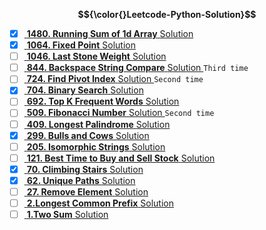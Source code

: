 **$${\color{}Leetcode-Python-Solution}$$**
  
- [x] <a href="https://leetcode.com/problems/running-sum-of-1d-array/submissions/856204198/"> **1480. Running Sum of 1d Array** <a>   <a href="https://github.com/CIANPINGPENG/Leetcode-solution/blob/main/Python/1480.%20Running%20Sum%20of%201d%20Array"> Solution <a>  
- [x] <a href="https://leetcode.com/problems/fixed-point/description/"> **1064. Fixed Point** <a>   <a href="https://github.com/CIANPINGPENG/Leetcode-Python-Solution/blob/main/Python/1064.%20Fixed%20Point"> Solution <a> 
- [ ] <a href="https://leetcode.com/problems/last-stone-weight/description/"> **1046. Last Stone Weight** <a>   <a href="https://github.com/CIANPINGPENG/Leetcode-Python-Solution/blob/main/Python/1046.%20Last%20Stone%20Weight"> Solution <a> 
- [ ] <a href="https://leetcode.com/problems/backspace-string-compare/solutions/?orderBy=most_votes"> **844. Backspace String Compare** <a>   <a href="https://github.com/CIANPINGPENG/Leetcode-Python-Solution/blob/main/Python/844.%20Backspace%20String%20Compare"> Solution <a>  ```Third time```
- [ ] <a href="https://leetcode.com/problems/find-pivot-index/solutions/?envType=study-plan&id=level-1&orderBy=most_votes"> **724. Find Pivot Index** <a>   <a href="https://github.com/CIANPINGPENG/Leetcode-Python-Solution/blob/main/Python/724.%20Find%20Pivot%20Index"> Solution <a>  ```Second time```
- [x] <a href="https://leetcode.com/problems/binary-search/description/?envType=study-plan&id=level-1"> **704. Binary Search** <a>   <a href="https://github.com/CIANPINGPENG/Leetcode-solution/blob/main/Python/704.%20Binary%20Search"> Solution <a>  
- [ ] <a href="https://leetcode.com/problems/top-k-frequent-words/description/?envType=study-plan&id=level-1"> **692. Top K Frequent Words** <a>   <a href="https://github.com/CIANPINGPENG/Leetcode-Python-Solution/blob/main/Python/692.%20Top%20K%20Frequent%20Words"> Solution <a>  
- [ ] <a href="https://leetcode.com/problems/fibonacci-number/description/?envType=study-plan&id=level-1"> **509. Fibonacci Number** <a>   <a href="https://github.com/CIANPINGPENG/Leetcode-Python-Solution/blob/main/Python/509.%20Fibonacci%20Number"> Solution <a>  ```Second time```
- [ ] <a href="https://leetcode.com/problems/longest-palindrome/description/?envType=study-plan&id=level-1"> **409. Longest Palindrome** <a>   <a href="https://github.com/CIANPINGPENG/Leetcode-solution/blob/main/Python/409.%20Longest%20Palindrome"> Solution <a>  
- [x] <a href="https://leetcode.com/problems/bulls-and-cows/description/?envType=study-plan&id=level-1"> **299. Bulls and Cows** <a>   <a href="https://github.com/CIANPINGPENG/Leetcode-solution/blob/main/Python/299.%20Bulls%20and%20Cows"> Solution <a>  
- [ ] <a href="https://leetcode.com/problems/isomorphic-strings/description/?envType=study-plan&id=level-1"> **205. Isomorphic Strings** <a>   <a href="https://github.com/CIANPINGPENG/Leetcode-solution/blob/main/Python/205.%20Isomorphic%20Strings"> Solution <a>
- [ ] <a href="https://leetcode.com/problems/best-time-to-buy-and-sell-stock/description/?envType=study-plan&id=level-1"> **121. Best Time to Buy and Sell Stock** <a>   <a href="https://github.com/CIANPINGPENG/Leetcode-solution/blob/main/Python/121.%20Best%20Time%20to%20Buy%20and%20Sell%20Stock"> Solution <a> 
- [x] <a href="https://leetcode.com/problems/climbing-stairs/description/?envType=study-plan&id=level-1"> **70. Climbing Stairs** <a>   <a href="https://github.com/CIANPINGPENG/Leetcode-solution/blob/main/Python/70.%20Climbing%20Stairs"> Solution <a>  
- [x] <a href="https://leetcode.com/problems/unique-paths/description/?envType=study-plan&id=level-1"> **62. Unique Paths** <a>   <a href="https://github.com/CIANPINGPENG/Leetcode-solution/blob/main/Python/62.%20Unique%20Paths"> Solution <a>  
- [ ] <a href="https://leetcode.com/problems/remove-element/"> **27. Remove Element** <a>   <a href="https://github.com/CIANPINGPENG/Leetcode-solution/blob/main/Python/27.%20Remove%20Element.py"> Solution <a>  
- [ ] <a href="https://leetcode.com/problems/longest-common-prefix/submissions/"> **2.Longest Common Prefix** <a>   <a href="https://github.com/CIANPINGPENG/Leetcode-solution/blob/main/Python/2.%20Longest%20Common%20Prefix"> Solution <a>  
- [ ] <a href="https://leetcode.com/problems/two-sum/"> **1.Two Sum** <a>   <a href="https://github.com/CIANPINGPENG/Leetcode-solution/blob/main/Python/1.%20Two%20Sum.py"> Solution <a>  
